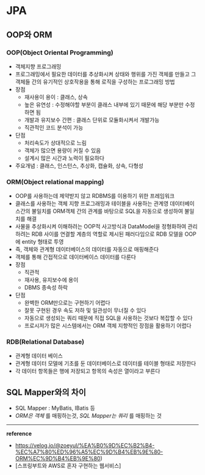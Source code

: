 # JPA

## OOP와 ORM
### OOP(Object Oriental Programming)
- 객체지향 프로그래밍
- 프로그래밍에서 필요한 데이터를 추상화시켜 상태와 행위를 가진 객체를 만들고 그 객체들 간의 유기적인 상호작용을 통해 로직을 구성하는 프로그래밍 방법
- 장점
    - 재사용이 용이 : 클래스, 상속
    - 높은 유연성 : 수정해야할 부분이 클래스 내부에 있기 때문에 해당 부분만 수정하면 됨
    - 개발과 유지보수 간편 : 클래스 단위로 모듈화시켜서 개발가능
    - 직관적인 코드 분석이 가능
- 단점
    - 처리속도가 상대적으로 느림
    - 객체가 많으면 용량이 커질 수 있음
    - 설계시 많은 시간과 노력이 필요하다
- 주요개념 : 클래스, 인스턴스, 추상화, 캡슐화, 상속, 다형성

### ORM(Object relational mapping)
- OOP를 사용하는데 제약받지 않고 RDBMS를 이용하기 위한 프레임워크
- 클래스를 사용하는 객체 지향 프로그래밍과 테이블을 사용하는 관계영 데이터베이스간의 불일치를 ORM객체 간의 관계를 바탕으로 SQL을 자동으로 생성하여 불일치를 해결
- 사물을 추상화시켜 이해하려는 OOP적 사고방식과 DataModel을 정형화하여 관리하려는 RDB 사이를 연결할 계층의 역할로 제시된 패러다임으로 RDB 모델을 OOP에 entity 형태로 투영
- 즉, 객체와 관계형 데이터베이스의 데이터를 자동으로 매핑해준다
- 객체를 통해 간접적으로 데이터베이스 데이터를 다룬다
- 장점
    - 직관적
    - 재사용, 유지보수에 용이
    - DBMS 종속성 하락
- 단점
    - 완벽한 ORM만으로는 구현하기 어렵다
    - 잘못 구현된 경우 속도 저하 및 일관성이 무너질 수 있다
    - 자동으로 생성되는 쿼리 때문에 직접 SQL을 사용하는 것보다 복잡할 수 있다
    - 프로시저가 많은 시스템에서는 ORM 객체 지향적인 장점을 활용하기 어렵다

### RDB(Relational Database)    
- 관계형 데이터 베이스
- 관계형 데이터 모델에 기초를 둔 데이터베이스로 데이터를 테이블 형태로 저장한다
- 각 데이터 항목들은 행에 저장되고 항목의 속성은 열이라고 부른다

## SQL Mapper와의 차이
- SQL Mapper : MyBatis, IBatis 등
- _ORM은 객체_ 를 매핑하는것, _SQL Mapper는 쿼리_ 를 매핑하는 것

---
__reference__
- https://velog.io/@zoeyul/%EA%B0%9D%EC%B2%B4-%EC%A7%80%ED%96%A5%EC%9D%B4%EB%9E%80-ORM%EC%9D%B4%EB%9E%80)
- [스프링부트와 AWS로 혼자 구현하는 웹서비스]